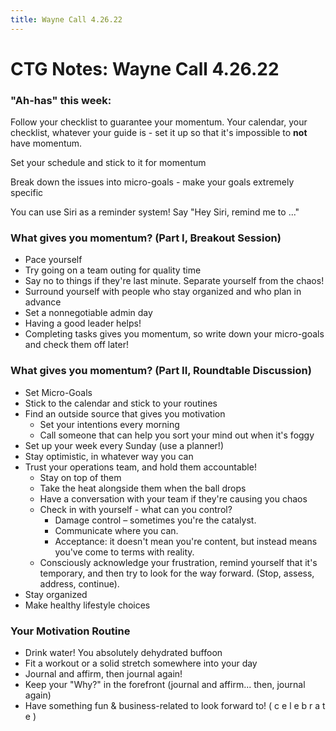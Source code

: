 ```yaml
---
title: Wayne Call 4.26.22
---
```


# CTG Notes: Wayne Call 4.26.22

### "Ah-has" this week:

Follow your checklist to guarantee your momentum. Your calendar, your checklist, whatever your guide is - set it up so that it's impossible to **not** have momentum.

Set your schedule and stick to it for momentum

Break down the issues into micro-goals - make your goals extremely specific

You can use Siri as a reminder system! Say "Hey Siri, remind me to ..."


### What gives you momentum? (Part I, Breakout Session)

- Pace yourself
- Try going on a team outing for quality time
- Say no to things if they're last minute. Separate yourself from the chaos!
- Surround yourself with people who stay organized and who plan in advance
- Set a nonnegotiable admin day
- Having a good leader helps!
- Completing tasks gives you momentum, so write down your micro-goals and check them off later!

### What gives you momentum? (Part II, Roundtable Discussion)


- Set Micro-Goals
- Stick to the calendar and stick to your routines
- Find an outside source that gives you motivation
	- Set your intentions every morning
	- Call someone that can help you sort your mind out when it's foggy
- Set up your week every Sunday (use a planner!)
- Stay optimistic, in whatever way you can
- Trust your operations team, and hold them accountable!
	- Stay on top of them
	- Take the heat alongside them when the ball drops
	- Have a conversation with your team if they're causing you chaos
	- Check in with yourself - what can you control?
		- Damage control – sometimes you're the catalyst.
		- Communicate where you can.
		- Acceptance: it doesn't mean you're content, but instead means you've come to terms with reality.
	- Consciously acknowledge your frustration, remind yourself that it's temporary, and then try to look for the way forward. (Stop, assess, address, continue).
- Stay organized
- Make healthy lifestyle choices

### Your Motivation Routine

- Drink water! You absolutely dehydrated buffoon
- Fit a workout or a solid stretch somewhere into your day
- Journal and affirm, then journal again!
- Keep your "Why?" in the forefront (journal and affirm... then, journal again)
- Have something fun & business-related to look forward to! ( c e l e b r a t e )